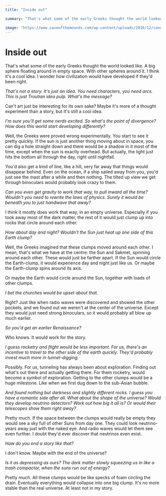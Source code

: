 ```yaml
---
title: "Inside out"

summary: "That's what some of the early Greeks thought the world looked like. A big sphere floating around in empty space. With other spheres around it. "

image: "https://www.caveofthemounds.com/wp-content/uploads/2016/12/candlelitcave2011.jpg"
---
```


# Inside out

That's what some of the early Greeks thought the world looked like. A big sphere floating around in empty space. With other spheres around it. I think it's a cool idea. I wonder how civilization would have developed if they'd been right.

_That's not a story. It's just an idea. You need characters, you need arcs. This is just Troutian idea pulp. What's the message?_

Can't art just be interesting for its own sake? Maybe it's more of a thought experiment than a story, but it's still a cool idea.

_I'm sure you'll get some nerds excited. So what's the point of divergence? How does this world start developing differently?_

Well, the Greeks were proved wrong experimentally. You start to see it pretty quickly. If the sun is just another thing moving about in space, you can dig a hole straight down and there would be a shadow in it most of the time, except when the sun is exactly overhead. But actually, the light just hits the bottom all through the day, right until nightfall. 

You'd also get a kind of line, like a hill, very far away that things would disappear behind. Even on the ocean, if a ship sailed away from you, you'd just see the mast after a while and then nothing. The tilted up view we get through binoculars would probably look crazy to them.

_Can you even get gravity to work that way, to pull inward all the time? Wouldn't you need to rewrite the laws of physics. Surely it would be beneath you to just handwave that away?_

I think it mostly does work that way, in an empty universe. Especially if you took away most of the dark matter, the rest of it would just clump up into rocks that circle around each other. 

_How about day and night? Wouldn't the Sun just heat up one side of this Earth clump?_

Well, the Greeks imagined that these clumps moved around each other. I mean, that's what we have at the centre: the Sun and Sakmet, spinning around each other. These would just be farther apart. If the Sun would circle the Earth-clump, it would experience day and night just like us. Or maybe the Earth-clump spins around its axis. 

Or maybe the Earth would circle around the Sun, together with loads of other clumps.

_I bet the churches would be upset about that._

Right? Just like when radio waves were discovered and showed the other pockets, and we found out we weren't at the center of the universe. Except they would just need strong binoculars, so it would probably all blow up much earlier.

_So you'd get an earlier Renaissance?_

Who knows. It would work for the story. 

_I guess rocketry and flight would be less important. For us, there's an incentive to travel to the other side of the earth quickly. They'd probably invest much more in tunnel-digging._

Possibly. For us, tunneling has always been about exploration. Finding out what's out there and actually getting there. For them rocketry, would become a symbol of exploration. Getting to the other clumps would be a huge milestone. Like when we first dug down to the sub-Asian bubble.

_And found nothing but darkness and slightly different rocks. I guess you have a romantic side after all. What about the shape of the universe? Would they develop neutrino detectors? Work out how big it all is? Or would their telescopes show them right away?_

Pretty much. If the space between the clumps would really be empty they would see a sky full of other Suns from day one. They could look neutrino-years away just with the naked eye. And radio waves would let them see even further. I doubt they'd ever discover that neutrinos even exist. 

_How do you end a story like that?_

I don't know. Maybe with the end of the universe?

_Is it as depressing as ours? The dark matter slowly squeezing us in like a trash compactor, when the suns run out of energy?_

Pretty much. All these clumps would be like specks of foam circling the drain. Eventually everything would collapse into one big clump. It's no more stable than the real universe. At least not in my story.


